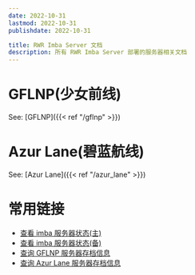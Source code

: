 ```yaml
---
date: 2022-10-31
lastmod: 2022-10-31
publishdate: 2022-10-31

title: RWR Imba Server 文档
description: 所有 RWR Imba Server 部署的服务器相关文档
---
```


# GFLNP(少女前线)
See: [GFLNP]({{< ref "/gflnp" >}})

# Azur Lane(碧蓝航线)

See: [Azur Lane]({{< ref "/azur_lane" >}})

# 常用链接

- [查看 imba 服务器状态(主)](https://imba-server-stats.kreedzt.com/)
- [查看 imba 服务器状态(备)](http://42.192.148.161:10010/)
- [查询 GFLNP 服务器存档信息](http://124.223.113.204:9292/)
- [查询 Azur Lane 服务器存档信息](http://42.192.148.161:9292/)